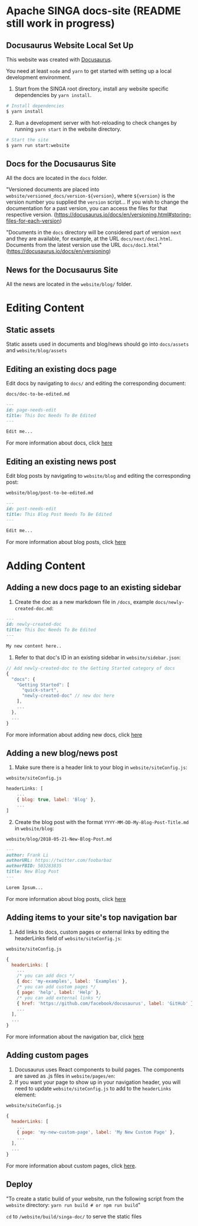 # Apache SINGA docs-site (README still work in progress)

## Docusaurus Website Local Set Up

This website was created with [Docusaurus](https://docusaurus.io/).

You need at least `node` and `yarn` to get started with setting up a local development environment.

1. Start from the SINGA root directory, install any website specific dependencies by `yarn install`.

```sh
# Install dependencies
$ yarn install
```

2.  Run a development server with hot-reloading to check changes by running `yarn start` in the website directory.

```sh
# Start the site
$ yarn run start:website
```

## Docs for the Docusaurus Site

All the docs are located in the `docs` folder.

"Versioned documents are placed into `website/versioned_docs/version-${version}`, where `${version}` is the version number you supplied the `version` script... If you wish to change the documentation for a past version, you can access the files for that respective version. (https://docusaurus.io/docs/en/versioning.html#storing-files-for-each-version)

"Documents in the `docs` directory will be considered part of version `next` and they are available, for example, at the URL `docs/next/doc1.html`. Documents from the latest version use the URL `docs/doc1.html`" (https://docusaurus.io/docs/en/versioning)

## News for the Docusaurus Site

All the news are located in the `website/blog/` folder.

# Editing Content

## Static assets

Static assets used in documents and blog/news should go into `docs/assets` and `website/blog/assets`

## Editing an existing docs page

Edit docs by navigating to `docs/` and editing the corresponding document:

`docs/doc-to-be-edited.md`

```markdown
---
id: page-needs-edit
title: This Doc Needs To Be Edited
---

Edit me...
```

For more information about docs, click [here](https://docusaurus.io/docs/en/navigation)

## Editing an existing news post

Edit blog posts by navigating to `website/blog` and editing the corresponding post:

`website/blog/post-to-be-edited.md`

```markdown
---
id: post-needs-edit
title: This Blog Post Needs To Be Edited
---

Edit me...
```

For more information about blog posts, click [here](https://docusaurus.io/docs/en/adding-blog)

# Adding Content

## Adding a new docs page to an existing sidebar

1. Create the doc as a new markdown file in `/docs`, example `docs/newly-created-doc.md`:

```md
---
id: newly-created-doc
title: This Doc Needs To Be Edited
---

My new content here..
```

1. Refer to that doc's ID in an existing sidebar in `website/sidebar.json`:

```javascript
// Add newly-created-doc to the Getting Started category of docs
{
  "docs": {
    "Getting Started": [
      "quick-start",
      "newly-created-doc" // new doc here
    ],
    ...
  },
  ...
}
```

For more information about adding new docs, click [here](https://docusaurus.io/docs/en/navigation)

## Adding a new blog/news post

1. Make sure there is a header link to your blog in `website/siteConfig.js`:

`website/siteConfig.js`

```javascript
headerLinks: [
    ...
    { blog: true, label: 'Blog' },
    ...
]
```

2. Create the blog post with the format `YYYY-MM-DD-My-Blog-Post-Title.md` in `website/blog`:

`website/blog/2018-05-21-New-Blog-Post.md`

```markdown
---
author: Frank Li
authorURL: https://twitter.com/foobarbaz
authorFBID: 503283835
title: New Blog Post
---

Lorem Ipsum...
```

For more information about blog posts, click [here](https://docusaurus.io/docs/en/adding-blog)

## Adding items to your site's top navigation bar

1. Add links to docs, custom pages or external links by editing the headerLinks field of `website/siteConfig.js`:

`website/siteConfig.js`

```javascript
{
  headerLinks: [
    ...
    /* you can add docs */
    { doc: 'my-examples', label: 'Examples' },
    /* you can add custom pages */
    { page: 'help', label: 'Help' },
    /* you can add external links */
    { href: 'https://github.com/facebook/docusaurus', label: 'GitHub' },
    ...
  ],
  ...
}
```

For more information about the navigation bar, click [here](https://docusaurus.io/docs/en/navigation)

## Adding custom pages

1. Docusaurus uses React components to build pages. The components are saved as .js files in `website/pages/en`:
1. If you want your page to show up in your navigation header, you will need to update `website/siteConfig.js` to add to the `headerLinks` element:

`website/siteConfig.js`

```javascript
{
  headerLinks: [
    ...
    { page: 'my-new-custom-page', label: 'My New Custom Page' },
    ...
  ],
  ...
}
```

For more information about custom pages, click [here](https://docusaurus.io/docs/en/custom-pages).

## Deploy

"To create a static build of your website, run the following script from the `website` directory: `yarn run build # or npm run build`"

`cd` to `/website/build/singa-doc/` to serve the static files
